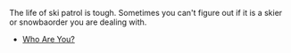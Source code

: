 The life of ski patrol is tough. Sometimes you can't figure out if it is a skier or snowbaorder you are dealing with. 

- [Who Are You?](whoami.html)
